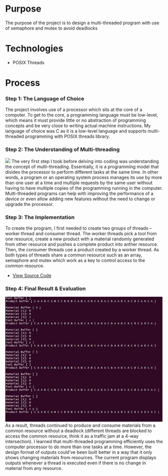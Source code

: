 # Purpose

The purpose of the project is to design a multi-threaded program with use of semaphore and mutex to avoid deadlocks

# Technologies

- POSIX Threads

# Process

### Step 1: The Language of Choice

The project involves use of a processor which sits at the core of a computer. To get to the core, a programming language must be low-level, which means it must provide little or no abstraction of programming concepts and be very close to writing actual machine instructions. My language of choice was C as it is a low-level language and supports multi-threaded programming with POSIX threads library.

### Step 2: The Understanding of Multi-threading

<img src="https://slideplayer.com/slide/9128173/27/images/3/A+typical+program+Multi-Thread+Start+Task1+Task2+Task1+Task2+Task3.jpg" width="500">
The very first step I took before delving into coding was understanding the concept of multi-threading. Essentially, it is a programming model that divides the processor to perform different tasks at the same time. In other words, a program or an operating system process manages its use by more than one user at a time and multiple requests by the same user without having to have multiple copies of the programming running in the computer. Multi-threaded programs can help with improving the performance of a device or even allow adding new features without the need to change or upgrade the processor.

### Step 3: The Implementation

To create the program, I first needed to create two groups of threads – worker thread and consumer thread. The worker threads pick a tool from one resource, create a new product with a material randomly generated from other resource and pushes a complete product into anther resource. Then, the consumer threads use a product created by a worker thread. As both types of threads share a common resource such as an array, semaphore and mutex which work as a key to control access to the common resource.

- [View Source Code](/main.c)

### Step 4: Final Result & Evaluation

<img src="./pcp.JPG" width="500">
As a result, threads continued to produce and consume materials from a common resource without a deadlock (different threads are blocked to access the common resource, think it as a traffic jam at a 4-way intersection).  I learned that multi-threaded programming efficiently uses the computer processor to do more than one tasks at a time. However, the design format of outputs could’ve been built better in a way that it only shows changing materials from resources. The current program displays outputs whenever a thread is executed even if there is no change in material from any resource.

